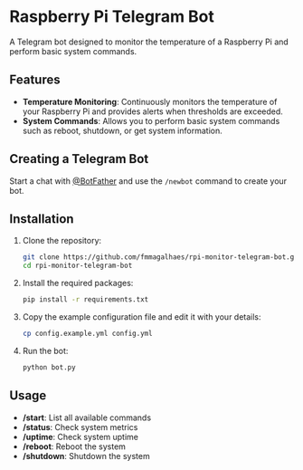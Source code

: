 # Raspberry Pi Telegram Bot

A Telegram bot designed to monitor the temperature of a Raspberry Pi and perform basic system commands.

## Features

- **Temperature Monitoring**: Continuously monitors the temperature of your Raspberry Pi and provides alerts when thresholds are exceeded.
- **System Commands**: Allows you to perform basic system commands such as reboot, shutdown, or get system information.

## Creating a Telegram Bot

Start a chat with [@BotFather](https://telegram.me/BotFather) and use the `/newbot` command to create your bot.

## Installation

1. Clone the repository:
    ```sh
    git clone https://github.com/fmmagalhaes/rpi-monitor-telegram-bot.git
    cd rpi-monitor-telegram-bot
    ```

2. Install the required packages:
    ```sh
    pip install -r requirements.txt
    ```

3. Copy the example configuration file and edit it with your details:
    ```sh
    cp config.example.yml config.yml
    ```

4. Run the bot:
    ```sh
    python bot.py
    ```

## Usage

- **/start**: List all available commands
- **/status**: Check system metrics
- **/uptime**: Check system uptime
- **/reboot**: Reboot the system
- **/shutdown**: Shutdown the system
